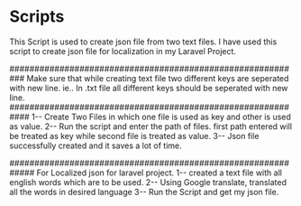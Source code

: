 # Scripts
This Script is used to create json file from two text files.
I have used this script to create json file for localization in my Laravel Project.

###########################################################
Make sure that while creating text file two different keys are seperated with new line. ie.. In .txt file all different keys should be seperated with new line. 
############################################################
1-- Create Two Files in which one file is used as key and other is used as value.
2-- Run the script and enter the path of files. first path entered will be treated as key while second file is treated as value.
3-- Json file successfully created and it saves a lot of time.

#############################################################
For Localized json for laravel project.
1-- created a text file with all english words which are to be used.
2-- Using Google translate, translated all the words in desired language
3-- Run the Script and get my json file.

